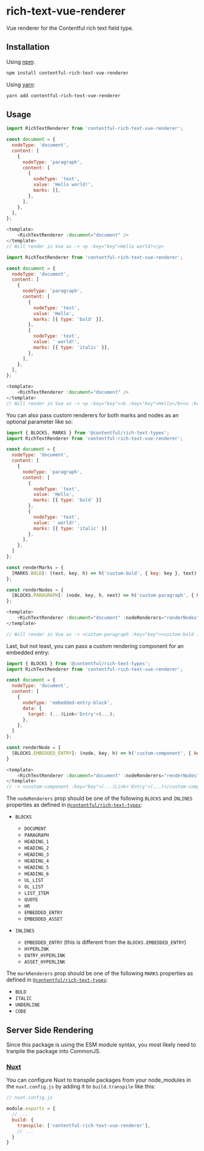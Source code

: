 # rich-text-vue-renderer

Vue renderer for the Contentful rich text field type.

## Installation

Using [npm](http://npmjs.org/):

```sh
npm install contentful-rich-text-vue-renderer
```

Using [yarn](https://yarnpkg.com/):

```sh
yarn add contentful-rich-text-vue-renderer
```

## Usage

```javascript
import RichTextRenderer from 'contentful-rich-text-vue-renderer';

const document = {
  nodeType: 'document',
  content: [
    {
      nodeType: 'paragraph',
      content: [
        {
          nodeType: 'text',
          value: 'Hello world!',
          marks: [],
        },
      ],
    },
  ],
};

<template>
    <RichTextRenderer :document="document" />
</template>
// Will render in Vue as -> <p :key="key">Hello world!</p>
```

```javascript
import RichTextRenderer from 'contentful-rich-text-vue-renderer';

const document = {
  nodeType: 'document',
  content: [
    {
      nodeType: 'paragraph',
      content: [
        {
          nodeType: 'text',
          value: 'Hello',
          marks: [{ type: 'bold' }],
        },
        {
          nodeType: 'text',
          value: ' world!',
          marks: [{ type: 'italic' }],
        },
      ],
    },
  ],
};

<template>
    <RichTextRenderer :document="document" />
</template>
// Will render in Vue as -> <p :key="key"><b :key="key">Hello</b><u :key="key"> world!</u></p>
```

You can also pass custom renderers for both marks and nodes as an optional parameter like so:

```javascript
import { BLOCKS, MARKS } from '@contentful/rich-text-types';
import RichTextRenderer from 'contentful-rich-text-vue-renderer';

const document = {
  nodeType: 'document',
  content: [
    {
      nodeType: 'paragraph',
      content: [
        {
          nodeType: 'text',
          value: 'Hello',
          marks: [{ type: 'bold' }]
        },
        {
          nodeType: 'text',
          value: ' world!',
          marks: [{ type: 'italic' }]
        },
      ],
    },
  ]
};

const renderMarks = {
  [MARKS.BOLD]: (text, key, h) => h('custom-bold', { key: key }, text)
};

const renderNodes = {
  [BLOCKS.PARAGRAPH]: (node, key, h, next) => h('custom-paragraph', { key: key }, next(node.content, key, h, next))
};

<template>
    <RichTextRenderer :document="document" :nodeRenderers="renderNodes" :markRenderers="renderMarks" />
</template>

// Will render in Vue as -> <custom-paragraph :key="key"><custom-bold :key="key">Hello</custom-bold><u :key="key"> world!</u></custom-paragraph>
```

Last, but not least, you can pass a custom rendering component for an embedded entry:

```javascript
import { BLOCKS } from '@contentful/rich-text-types';
import RichTextRenderer from 'contentful-rich-text-vue-renderer';

const document = {
  nodeType: 'document',
  content: [
    {
      nodeType: 'embedded-entry-block',
      data: {
        target: (...)Link<'Entry'>(...);
      },
    },
  ]
};

const renderNode = {
  [BLOCKS.EMBEDDED_ENTRY]: (node, key, h) => h('custom-component', { key: key }, customRenderFunction(node, key))
}

<template>
    <RichTextRenderer :document="document" :nodeRenderers="renderNodes" />
</template>
// -> <custom-component :key="key">(...)Link<'Entry'>(...)</custom-component>
```

The `nodeRenderers` prop should be one of the following `BLOCKS` and `INLINES` properties as defined in [`@contentful/rich-text-types`](https://www.npmjs.com/package/@contentful/rich-text-types):

- `BLOCKS`
  - `DOCUMENT`
  - `PARAGRAPH`
  - `HEADING_1`
  - `HEADING_2`
  - `HEADING_3`
  - `HEADING_4`
  - `HEADING_5`
  - `HEADING_6`
  - `UL_LIST`
  - `OL_LIST`
  - `LIST_ITEM`
  - `QUOTE`
  - `HR`
  - `EMBEDDED_ENTRY`
  - `EMBEDDED_ASSET`

- `INLINES`
  - `EMBEDDED_ENTRY` (this is different from the `BLOCKS.EMBEDDED_ENTRY`)
  - `HYPERLINK`
  - `ENTRY_HYPERLINK`
  - `ASSET_HYPERLINK`

The `markRenderers` prop should be one of the following `MARKS` properties as defined in [`@contentful/rich-text-types`](https://www.npmjs.com/package/@contentful/rich-text-types):

- `BOLD`
- `ITALIC`
- `UNDERLINE`
- `CODE`

## Server Side Rendering
Since this package is using the ESM module syntax, you most likely need to tranpile the package into CommonJS.

### [Nuxt](https://nuxtjs.org/)

You can configure Nuxt to transpile packages from your node_modules in the `nuxt.config.js` by adding it to `build.transpile` like this:

```js
// nuxt.config.js

module.exports = {
  // ...
  build: {
    transpile: ['contentful-rich-text-vue-renderer'],
    // ...
  }
}
```

